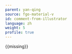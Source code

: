 ```yaml
---
parent: yan-qing
source: fgo-material-v
id: comment-from-illustrator
language: zh
weight: 5
profile: true
---
```


{{missing}}
